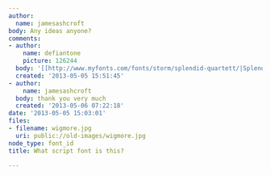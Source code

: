 ```yaml
---
author:
  name: jamesashcroft
body: Any ideas anyone?
comments:
- author:
    name: defiantone
    picture: 126244
  body: '[[http://www.myfonts.com/fonts/storm/splendid-quartett/|Splendid]]'
  created: '2013-05-05 15:51:45'
- author:
    name: jamesashcroft
  body: thank you very much
  created: '2013-05-06 07:22:18'
date: '2013-05-05 15:03:01'
files:
- filename: wigmore.jpg
  uri: public://old-images/wigmore.jpg
node_type: font_id
title: What script font is this?

---
```

